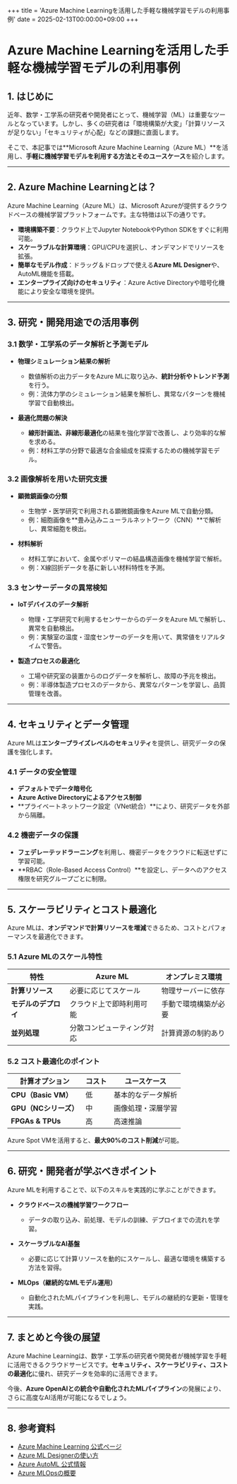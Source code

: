 +++
title = 'Azure Machine Learningを活用した手軽な機械学習モデルの利用事例'
date = 2025-02-13T00:00:00+09:00
+++

# Azure Machine Learningを活用した手軽な機械学習モデルの利用事例

## 1. はじめに

近年、数学・工学系の研究者や開発者にとって、機械学習（ML）は重要なツールとなっています。しかし、多くの研究者は「環境構築が大変」「計算リソースが足りない」「セキュリティが心配」などの課題に直面します。

そこで、本記事では**Microsoft Azure Machine Learning（Azure ML）**を活用し、**手軽に機械学習モデルを利用する方法とそのユースケース**を紹介します。

---

## 2. Azure Machine Learningとは？

Azure Machine Learning（Azure ML）は、Microsoft Azureが提供するクラウドベースの機械学習プラットフォームです。主な特徴は以下の通りです。

- **環境構築不要**：クラウド上でJupyter NotebookやPython SDKをすぐに利用可能。
- **スケーラブルな計算環境**：GPU/CPUを選択し、オンデマンドでリソースを拡張。
- **簡単なモデル作成**：ドラッグ＆ドロップで使える**Azure ML Designer**や、AutoML機能を搭載。
- **エンタープライズ向けのセキュリティ**：Azure Active Directoryや暗号化機能により安全な環境を提供。

---

## 3. 研究・開発用途での活用事例

### 3.1 数学・工学系のデータ解析と予測モデル
- **物理シミュレーション結果の解析**
  - 数値解析の出力データをAzure MLに取り込み、**統計分析やトレンド予測**を行う。
  - 例：流体力学のシミュレーション結果を解析し、異常なパターンを機械学習で自動検出。

- **最適化問題の解決**
  - **線形計画法、非線形最適化**の結果を強化学習で改善し、より効率的な解を求める。
  - 例：材料工学の分野で最適な合金組成を探索するための機械学習モデル。

### 3.2 画像解析を用いた研究支援
- **顕微鏡画像の分類**
  - 生物学・医学研究で利用される顕微鏡画像をAzure MLで自動分類。
  - 例：細胞画像を**畳み込みニューラルネットワーク（CNN）**で解析し、異常細胞を検出。

- **材料解析**
  - 材料工学において、金属やポリマーの結晶構造画像を機械学習で解析。
  - 例：X線回折データを基に新しい材料特性を予測。

### 3.3 センサーデータの異常検知
- **IoTデバイスのデータ解析**
  - 物理・工学研究で利用するセンサーからのデータをAzure MLで解析し、異常を自動検出。
  - 例：実験室の温度・湿度センサーのデータを用いて、異常値をリアルタイムで警告。

- **製造プロセスの最適化**
  - 工場や研究室の装置からのログデータを解析し、故障の予兆を検出。
  - 例：半導体製造プロセスのデータから、異常なパターンを学習し、品質管理を改善。

---

## 4. セキュリティとデータ管理

Azure MLは**エンタープライズレベルのセキュリティ**を提供し、研究データの保護を強化します。

### 4.1 データの安全管理
- **デフォルトでデータ暗号化**
- **Azure Active Directoryによるアクセス制御**
- **プライベートネットワーク設定（VNet統合）**により、研究データを外部から隔離。

### 4.2 機密データの保護
- **フェデレーテッドラーニング**を利用し、機密データをクラウドに転送せずに学習可能。
- **RBAC（Role-Based Access Control）**を設定し、データへのアクセス権限を研究グループごとに制限。

---

## 5. スケーラビリティとコスト最適化

Azure MLは、**オンデマンドで計算リソースを増減**できるため、コストとパフォーマンスを最適化できます。

### 5.1 Azure MLのスケール特性
| 特性 | Azure ML | オンプレミス環境 |
|------|---------|--------------|
| **計算リソース** | 必要に応じてスケール | 物理サーバーに依存 |
| **モデルのデプロイ** | クラウド上で即時利用可能 | 手動で環境構築が必要 |
| **並列処理** | 分散コンピューティング対応 | 計算資源の制約あり |

### 5.2 コスト最適化のポイント
| 計算オプション | コスト | ユースケース |
|-------------|------|-----------|
| **CPU（Basic VM）** | 低 | 基本的なデータ解析 |
| **GPU（NCシリーズ）** | 中 | 画像処理・深層学習 |
| **FPGAs & TPUs** | 高 | 高速推論 |

Azure Spot VMを活用すると、**最大90%のコスト削減**が可能。

---

## 6. 研究・開発者が学ぶべきポイント

Azure MLを利用することで、以下のスキルを実践的に学ぶことができます。

- **クラウドベースの機械学習ワークフロー**
  - データの取り込み、前処理、モデルの訓練、デプロイまでの流れを学習。

- **スケーラブルなAI基盤**
  - 必要に応じて計算リソースを動的にスケールし、最適な環境を構築する方法を習得。

- **MLOps（継続的なMLモデル運用）**
  - 自動化されたMLパイプラインを利用し、モデルの継続的な更新・管理を実践。

---

## 7. まとめと今後の展望

Azure Machine Learningは、数学・工学系の研究者や開発者が機械学習を手軽に活用できるクラウドサービスです。**セキュリティ、スケーラビリティ、コストの最適化**に優れ、研究データを効率的に活用できます。

今後、**Azure OpenAIとの統合や自動化されたMLパイプライン**の発展により、さらに高度なAI活用が可能になるでしょう。

---

## 8. 参考資料
- [Azure Machine Learning 公式ページ](https://learn.microsoft.com/ja-jp/azure/machine-learning/)
- [Azure ML Designerの使い方](https://learn.microsoft.com/ja-jp/azure/machine-learning/concept-designer)
- [Azure AutoML 公式情報](https://learn.microsoft.com/ja-jp/azure/machine-learning/concept-automated-ml)
- [Azure MLOpsの概要](https://learn.microsoft.com/ja-jp/azure/machine-learning/concept-model-management-and-deployment)